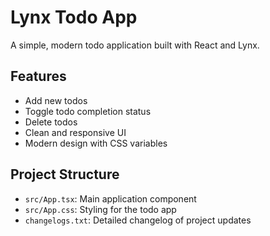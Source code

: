 # Lynx Todo App

A simple, modern todo application built with React and Lynx.

## Features
- Add new todos
- Toggle todo completion status
- Delete todos
- Clean and responsive UI
- Modern design with CSS variables

## Project Structure
- `src/App.tsx`: Main application component
- `src/App.css`: Styling for the todo app
- `changelogs.txt`: Detailed changelog of project updates